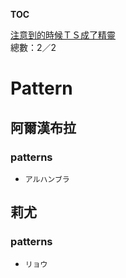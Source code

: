 __TOC__

[注意到的時候ＴＳ成了精靈](https://github.com/bluelovers/node-novel/blob/master/lib/locales/%E6%B3%A8%E6%84%8F%E5%88%B0%E7%9A%84%E6%99%82%E5%80%99%EF%BC%B4%EF%BC%B3%E6%88%90%E4%BA%86%E7%B2%BE%E9%9D%88.ts)  
總數：2／2

# Pattern

## 阿爾漢布拉

### patterns

- `アルハンブラ`

## 莉尤

### patterns

- `リョウ`


